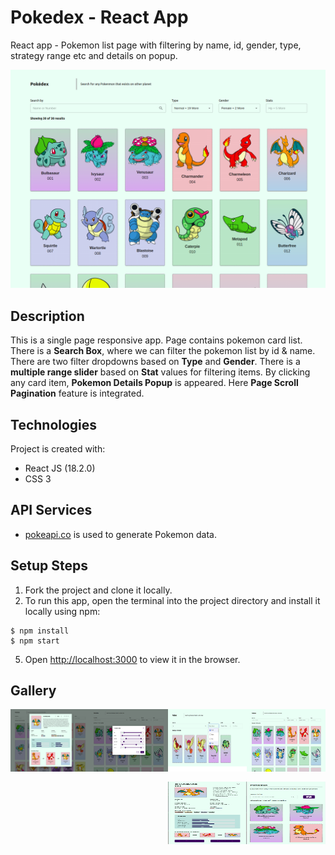# Pokedex - React App
React app - Pokemon list page with filtering by name, id, gender, type, strategy range etc and details on popup.

![Screenshot](https://github.com/aniketmazumdar/pokedex-react/blob/main/src/assets/img/desktop.png?raw=true)

## Description
This is a single page responsive app. Page contains pokemon card list. There is a **Search Box**, where we can filter the pokemon list by id & name. There are two filter dropdowns based on **Type** and **Gender**. There is a **multiple range slider** based on **Stat** values for filtering items. By clicking any card item, **Pokemon Details Popup** is appeared. Here **Page Scroll Pagination** feature is integrated.


## Technologies
Project is created with:
* React JS (18.2.0)
* CSS 3


## API Services
* [pokeapi.co](https://pokeapi.co/api/v2/) is used to generate Pokemon data.



## Setup Steps
1. Fork the project and clone it locally.
2. To run this app, open the terminal into the project directory and install it locally using npm:

```
$ npm install
$ npm start
```
5. Open [http://localhost:3000](http://localhost:3000) to view it in the browser.


## Gallery
<img src="https://github.com/aniketmazumdar/pokedex-react/blob/main/src/assets/img/desktop.png?raw=true" width="25%" height="100" style="float:right;margin-bottom:1rem">
<img src="https://github.com/aniketmazumdar/pokedex-react/blob/main/src/assets/img/desktop-2.png?raw=true" width="25%" height="100" style="float:right;margin-bottom:1rem">
<img src="https://github.com/aniketmazumdar/pokedex-react/blob/main/src/assets/img/desktop-3.png?raw=true" width="25%" height="100" style="float:right;margin-bottom:1rem">
<img src="https://github.com/aniketmazumdar/pokedex-react/blob/main/src/assets/img/desktop-4.png?raw=true" width="25%" height="100" style="float:right;margin-bottom:1rem">
<img src="https://github.com/aniketmazumdar/pokedex-react/blob/main/src/assets/img/mobile-1.png?raw=true" width="25%" height="100" style="float:right;margin-bottom:1rem">
<img src="https://github.com/aniketmazumdar/pokedex-react/blob/main/src/assets/img/mobile-2.png?raw=true" width="25%" height="100" style="float:right;margin-bottom:1rem">
